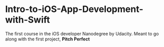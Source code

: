 # Intro-to-iOS-App-Development-with-Swift
The first course in the iOS developer Nanodegree by Udacity. Meant to go along with the first project, **Pitch Perfect**

